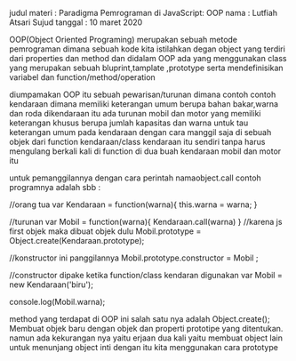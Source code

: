 judul materi : Paradigma Pemrograman di JavaScript: OOP
nama : Lutfiah Atsari Sujud
tanggal : 10 maret 2020


OOP(Object Oriented Programing)
merupakan sebuah metode pemrograman dimana sebuah kode kita istilahkan degan object
yang terdiri dari properties dan method
dan didalam OOP ada yang menggunakan class yang merupakan sebuah bluprint,tamplate ,prototype 
serta mendefinisikan variabel dan function/method/operation

diumpamakan OOP itu sebuah pewarisan/turunan dimana contoh
contoh kendaraan dimana memiliki keterangan umum berupa bahan bakar,warna dan roda
dikendaraan itu ada turunan mobil dan motor yang memiliki keterangan khusus berupa jumlah kapasitas dan warna
untuk tau keterangan umum pada kendaraan dengan cara manggil saja di sebuah objek dari function kendaraan/class kendaraan itu sendiri 
tanpa harus mengulang berkali kali di function di dua buah kendaraan mobil dan motor itu

untuk pemanggilannya dengan cara perintah namaobject.call
contoh programnya adalah sbb :

//orang tua
var Kendaraan = function(warna){
    this.warna = warna;
}



//turunan
var Mobil = function(warna){
    Kendaraan.call(warna)
}
//karena js first objek maka dibuat objek dulu
Mobil.prototype = Object.create(Kendaraan.prototype);

//konstructor ini panggilannya
Mobil.prototype.constructor = Mobil ;

//constructor dipake ketika function/class kendaran digunakan
var Mobil = new Kendaraan('biru');

console.log(Mobil.warna);


method yang terdapat di OOP ini salah satu nya adalah 
Object.create();
Membuat objek baru dengan objek dan properti prototipe yang ditentukan.
namun ada kekurangan nya yaitu erjaan dua kali yaitu membuat
object lain untuk menunjang object inti dengan itu kita menggunakan cara prototype




